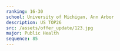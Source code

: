 ```yaml
---
ranking: 16-30
school: University of Michigan, Ann Arbor
description: US TOP26
src: /assets/offer_update/123.jpg
major: Public Health
sequence: 85
---
```


